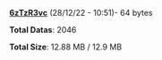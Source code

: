 [**6zTzR3vc**](/data/6zTzR3vc.txt) (28/12/22 - 10:51)- 64 bytes

**Total Datas**: 2046

**Total Size**: 12.88 MB / 12.9 MB